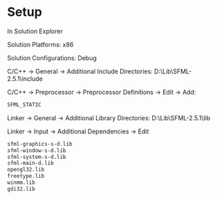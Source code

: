 # Setup

In Solution Explorer

Solution Platforms: x86

Solution Configurations: Debug

C/C++ -> General -> Additional Include Directories: D:\Lib\SFML-2.5.1\include

C/C++ -> Preprocessor -> Preprocessor Definitions -> Edit -> Add:

```bash
SFML_STATIC
```

Linker -> General -> Additional Library Directories: D:\Lib\SFML-2.5.1\lib

Linker -> Input -> Additional Dependencies -> Edit

```bash
sfml-graphics-s-d.lib
sfml-window-s-d.lib
sfml-system-s-d.lib
sfml-main-d.lib
opengl32.lib
freetype.lib
winmm.lib
gdi32.lib
```

